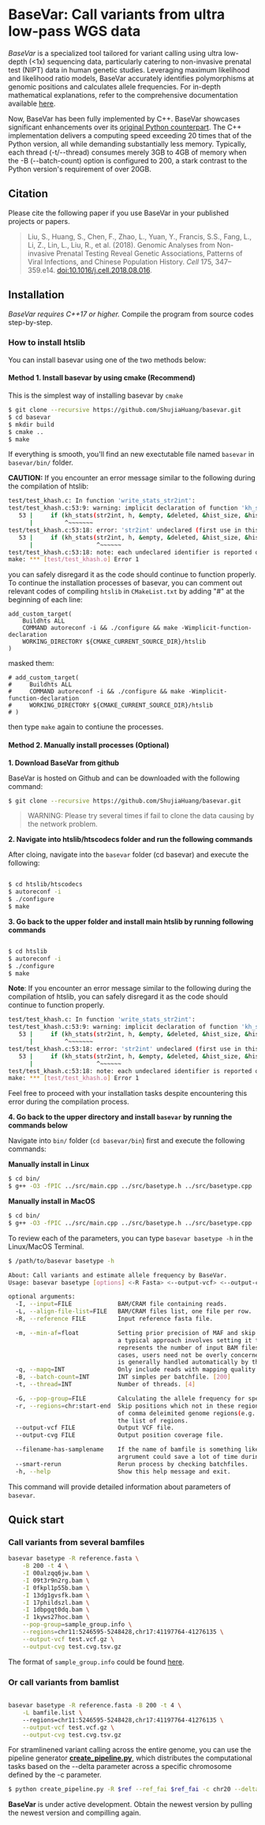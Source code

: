 # BaseVar: Call variants from ultra low-pass WGS data

*BaseVar* is a specialized tool tailored for variant calling using ultra low-depth (<1x) sequencing data, particularly catering to non-invasive prenatal test (NIPT) data in human genetic studies. Leveraging maximum likelihood and likelihood ratio models, BaseVar accurately identifies polymorphisms at genomic positions and calculates allele frequencies. For in-depth mathematical explanations, refer to the comprehensive documentation available [here](https://doi.org/10.1016/j.cell.2018.08.016).

Now, BaseVar has been fully implemented by C++. BaseVar showcases significant enhancements over its [original Python counterpart](https://github.com/ShujiaHuang/basevar/tree/python-version-0.6.1.1). The C++ implementation delivers a computing speed exceeding 20 times that of the Python version, all while demanding substantially less memory. Typically, each thread (-t/--thread) consumes merely 3GB to 4GB of memory when the -B (--batch-count) option is configured to 200, a stark contrast to the Python version's requirement of over 20GB.


## Citation

Please cite the following paper if you use BaseVar in your published projects or papers. 

> Liu, S., Huang, S., Chen, F., Zhao, L., Yuan, Y., Francis, S.S., Fang, L., Li, Z., Lin, L., Liu, R., et al. (2018). Genomic Analyses from Non-invasive Prenatal Testing Reveal Genetic Associations, Patterns of Viral Infections, and Chinese Population History. *Cell* 175, 347–359.e14. [doi:10.1016/j.cell.2018.08.016](https://doi.org/10.1016/j.cell.2018.08.016).


## Installation

*BaseVar requires C++17 or higher.* Compile the program from source codes step-by-step.


### How to install htslib

You can install basevar using one of the two methods below:

#### Method 1. Install basevar by using cmake (Recommend)


This is the simplest way of installing basevar by `cmake`

```bash
$ git clone --recursive https://github.com/ShujiaHuang/basevar.git
$ cd basevar
$ mkdir build
$ cmake ..
$ make 

```

If everything is smooth, you'll find an new exectutable file named `basevar` in `basevar/bin/` folder.

**CAUTION:** If you encounter an error message similar to the following during the compilation of htslib:


```bash
test/test_khash.c: In function 'write_stats_str2int':
test/test_khash.c:53:9: warning: implicit declaration of function 'kh_stats' [-Wimplicit-function-declaration]
   53 |     if (kh_stats(str2int, h, &empty, &deleted, &hist_size, &hist) == 0) {
      |         ^~~~~~~~
test/test_khash.c:53:18: error: 'str2int' undeclared (first use in this function)
   53 |     if (kh_stats(str2int, h, &empty, &deleted, &hist_size, &hist) == 0) {
      |                  ^~~~~~~
test/test_khash.c:53:18: note: each undeclared identifier is reported only once for each function it appears in
make: *** [test/test_khash.o] Error 1
```

you can safely disregard it as the code should continue to function properly. To continue the installation processes of basevar, you can comment out relevant codes of compiling `htslib` in `CMakeList.txt` by adding "#" at the beginning of each line:

```
add_custom_target(
    Buildhts ALL
    COMMAND autoreconf -i && ./configure && make -Wimplicit-function-declaration
    WORKING_DIRECTORY ${CMAKE_CURRENT_SOURCE_DIR}/htslib
)
```


masked them:

```
# add_custom_target(
#     Buildhts ALL
#     COMMAND autoreconf -i && ./configure && make -Wimplicit-function-declaration
#     WORKING_DIRECTORY ${CMAKE_CURRENT_SOURCE_DIR}/htslib
# )
```


then type `make` again to contiune the processes.


#### Method 2. Manually install processes (Optional)

**1. Download BaseVar from github**

BaseVar is hosted on Github and can be downloaded with the following command:

```bash
$ git clone --recursive https://github.com/ShujiaHuang/basevar.git
```

> WARNING: Please try several times if fail to clone the data causing by 
> the network problem.


**2. Navigate into htslib/htscodecs folder and run the following commands**

After cloing, navigate into the `basevar` folder (cd basevar) and execute the following:

```bash

$ cd htslib/htscodecs
$ autoreconf -i
$ ./configure
$ make

```

**3. Go back to the upper folder and install main htslib by running following commands**

```bash

$ cd htslib
$ autoreconf -i
$ ./configure
$ make

```

**Note**: If you encounter an error message similar to the following during the compilation of htslib, you can safely disregard it as the code should continue to function properly.

```bash
test/test_khash.c: In function 'write_stats_str2int':
test/test_khash.c:53:9: warning: implicit declaration of function 'kh_stats' [-Wimplicit-function-declaration]
   53 |     if (kh_stats(str2int, h, &empty, &deleted, &hist_size, &hist) == 0) {
      |         ^~~~~~~~
test/test_khash.c:53:18: error: 'str2int' undeclared (first use in this function)
   53 |     if (kh_stats(str2int, h, &empty, &deleted, &hist_size, &hist) == 0) {
      |                  ^~~~~~~
test/test_khash.c:53:18: note: each undeclared identifier is reported only once for each function it appears in
make: *** [test/test_khash.o] Error 1
```

Feel free to proceed with your installation tasks despite encountering this error during the compilation process.

**4. Go back to the upper directory and install `basevar` by running the commands below**

Navigate into `bin/` folder (`cd basevar/bin`) first and execute the following commands:

**Manually install in Linux**

```bash
$ cd bin/
$ g++ -O3 -fPIC ../src/main.cpp ../src/basetype.h ../src/basetype.cpp ../src/basetype_caller.cpp ../src/utils.cpp ../src/fasta.cpp ../src/bam_header.cpp ../src/bam.cpp ../src/bam_record.cpp ../src/basetype_utils.cpp ../src/concat.cpp ../htslib/libhts.a -I ../htslib -lz -lbz2 -lm -llzma -lpthread -lcurl -lssl -lcrypto -o basevar

```

**Manually install in MacOS**

```bash
$ cd bin/
$ g++ -O3 -fPIC ../src/main.cpp ../src/basetype.h ../src/basetype.cpp ../src/basetype_caller.cpp ../src/utils.cpp ../src/fasta.cpp ../src/bam_header.cpp ../src/bam.cpp ../src/bam_record.cpp ../src/basetype_utils.cpp ../src/concat.cpp ../htslib/libhts.a -I ../htslib -lz -lbz2 -lm -llzma -lpthread -lcurl -o basevar

```

To review each of the parameters, you can type `basevar basetype -h` in the Linux/MacOS Terminal. 

```bash
$ /path/to/basevar basetype -h

About: Call variants and estimate allele frequency by BaseVar.
Usage: basevar basetype [options] <-R Fasta> <--output-vcf> <--output-cvg> [-I input] ...

optional arguments:
  -I, --input=FILE             BAM/CRAM file containing reads.
  -L, --align-file-list=FILE   BAM/CRAM files list, one file per row.
  -R, --reference FILE         Input reference fasta file.

  -m, --min-af=float           Setting prior precision of MAF and skip ineffective caller positions,
                               a typical approach involves setting it to min(0.001, 100/x), where x
                               represents the number of input BAM files [min(0.001, 100/x)]. In most
                               cases, users need not be overly concerned about this parameter, as it
                               is generally handled automatically by the program.
  -q, --mapq=INT               Only include reads with mapping quality >= INT. [10]
  -B, --batch-count=INT        INT simples per batchfile. [200]
  -t, --thread=INT             Number of threads. [4]

  -G, --pop-group=FILE         Calculating the allele frequency for specific population.
  -r, --regions=chr:start-end  Skip positions which not in these regions. This parameter could be a list
                               of comma deleimited genome regions(e.g.: chr:start-end) or a file contain
                               the list of regions.
  --output-vcf FILE            Output VCF file.
  --output-cvg FILE            Output position coverage file.

  --filename-has-samplename    If the name of bamfile is something like 'SampleID.xxxx.bam', set this
                               argrument could save a lot of time during get the sample id from BAMfile.
  --smart-rerun                Rerun process by checking batchfiles.
  -h, --help                   Show this help message and exit.
```

This command will provide detailed information about parameters of `basevar`.


## Quick start

### Call variants from several bamfiles

```bash
basevar basetype -R reference.fasta \
    -B 200 -t 4 \
    -I 00alzqq6jw.bam \
    -I 09t3r9n2rg.bam \
    -I 0fkpl1p55b.bam \
    -I 13dg1gvsfk.bam \
    -I 17phildszl.bam \
    -I 1dbpgqt0dq.bam \
    -I 1kyws27hoc.bam \
    --pop-group=sample_group.info \
    --regions=chr11:5246595-5248428,chr17:41197764-41276135 \
    --output-vcf test.vcf.gz \
    --output-cvg test.cvg.tsv.gz
```

The format of `sample_group.info` could be found [here](tests/data/140k_thalassemia_brca_bam/sample_group.info).


### Or call variants from bamlist

```bash

basevar basetype -R reference.fasta -B 200 -t 4 \
    -L bamfile.list \ 
    --regions=chr11:5246595-5248428,chr17:41197764-41276135 \
    --output-vcf test.vcf.gz \
    --output-cvg test.cvg.tsv.gz
```

For stramlinened variant calling across the entire genome, you can use the pipeline generator [**create_pipeline.py**](https://github.com/ShujiaHuang/basevar/blob/master/scripts/create_pipeline.py), which distributes the computational tasks based on the --delta parameter across a specific chromosome defined by the -c parameter.

```bash
$ python create_pipeline.py -R $ref --ref_fai $ref_fai -c chr20 --delta 5000000 -t 20 -L $bamlist -o $outdir > basevar.chr20.sh
```


**BaseVar** is under active development. Obtain the newest version by pulling the newest version and compilling again.

